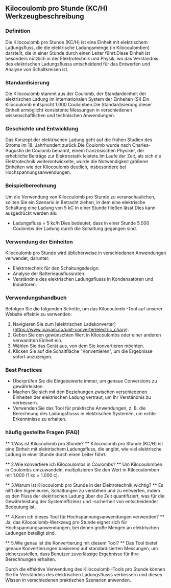 ## Kilocoulomb pro Stunde (KC/H) Werkzeugbeschreibung

### Definition
Die Kilocoulomb pro Stunde (KC/H) ist eine Einheit mit elektrischem Ladungsfluss, die die elektrische Ladungsmenge (in Kilocoulomben) darstellt, die in einer Stunde durch einen Leiter führt.Diese Einheit ist besonders nützlich in der Elektrotechnik und Physik, wo das Verständnis des elektrischen Ladungsflusss entscheidend für das Entwerfen und Analyse von Schaltkreisen ist.

### Standardisierung
Die Kilocoulomb stammt aus der Coulomb, der Standardeinheit der elektrischen Ladung im internationalen System der Einheiten (SI).Ein Kilocoulomb entspricht 1.000 Coulomben.Die Standardisierung dieser Einheit ermöglicht konsistente Messungen in verschiedenen wissenschaftlichen und technischen Anwendungen.

### Geschichte und Entwicklung
Das Konzept der elektrischen Ladung geht auf die frühen Studien des Stroms im 18. Jahrhundert zurück.Die Coulomb wurde nach Charles-Augustin de Coulomb benannt, einem französischen Physiker, der erhebliche Beiträge zur Elektrostatik leistete.Im Laufe der Zeit, als sich die Elektrotechnik weiterentwickelte, wurde die Notwendigkeit größerer Einheiten wie der Kilocoulomb deutlich, insbesondere bei Hochspannungsanwendungen.

### Beispielberechnung
Um die Verwendung von Kilocoulomb pro Stunde zu veranschaulichen, sollten Sie ein Szenario in Betracht ziehen, in dem eine elektrische Schaltung eine Ladung von 5 kC in einer Stunde fließen lässt.Dies kann ausgedrückt werden als:
- Ladungsfluss = 5 kc/h
Dies bedeutet, dass in einer Stunde 5.000 Coulombs der Ladung durch die Schaltung gegangen sind.

### Verwendung der Einheiten
Kilocoulomb pro Stunde wird üblicherweise in verschiedenen Anwendungen verwendet, darunter:
- Elektrotechnik für den Schaltungsdesign.
- Analyse der Batterieausflussraten.
- Verständnis des elektrischen Ladungsflusss in Kondensatoren und Induktoren.

### Verwendungshandbuch
Befolgen Sie die folgenden Schritte, um das Kilocoulomb -Tool auf unserer Website effektiv zu verwenden:
1. Navigieren Sie zum [elektrischen Ladekonverter] (https://www.inayam.co/unit-converter/electric_chary).
2. Geben Sie den gewünschten Wert in Kilocoulombs oder einer anderen verwandten Einheit ein.
3. Wählen Sie das Gerät aus, von dem Sie konvertieren möchten.
4. Klicken Sie auf die Schaltfläche "Konvertieren", um die Ergebnisse sofort anzuzeigen.

### Best Practices
- Überprüfen Sie die Eingabewerte immer, um genaue Conversions zu gewährleisten.
- Machen Sie sich mit den Beziehungen zwischen verschiedenen Einheiten der elektrischen Ladung vertraut, um Ihr Verständnis zu verbessern.
- Verwenden Sie das Tool für praktische Anwendungen, z. B. die Berechnung des Ladungsflusss in elektrischen Systemen, um echte Erkenntnisse zu erhalten.

### häufig gestellte Fragen (FAQ)

** 1.Was ist Kilocoulomb pro Stunde? **
Kilocoulomb pro Stunde (KC/H) ist eine Einheit mit elektrischem Ladungsfluss, die angibt, wie viel elektrische Ladung in einer Stunde durch einen Leiter führt.

** 2.Wie konvertiere ich Kilocoulombs in Coulombs? **
Um Kilocoulomben in Coulombs umzuwandeln, multiplizieren Sie den Wert in Kilocoulomben mit 1.000 (1 kc = 1.000 c).

** 3.Warum ist Kilocoulomb pro Stunde in der Elektrotechnik wichtig? **
Es hilft den Ingenieuren, Schaltungen zu verstehen und zu entwerfen, indem es den Fluss der elektrischen Ladung über die Zeit quantifiziert, was für die Gewährleistung der Systemeffizienz und -sicherheit von entscheidender Bedeutung ist.

** 4.Kann ich dieses Tool für Hochspannungsanwendungen verwenden? **
Ja, das Kilocoulomb-Werkzeug pro Stunde eignet sich für Hochspannungsanwendungen, bei denen große Mengen an elektrischen Ladungen beteiligt sind.

** 5.Wie genau ist die Konvertierung mit diesem Tool? **
Das Tool bietet genaue Konvertierungen basierend auf standardisierten Messungen, um sicherzustellen, dass Benutzer zuverlässige Ergebnisse für ihre Berechnungen erhalten.

Durch die effektive Verwendung des Kilocoulomb -Tools pro Stunde können Sie Ihr Verständnis des elektrischen Ladungsflusss verbessern und dieses Wissen in verschiedenen praktischen Szenarien anwenden.